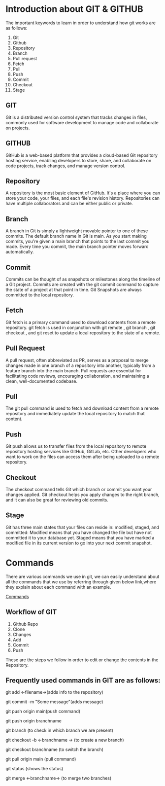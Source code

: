 # Introduction about GIT & GITHUB

The important keywords to learn in order to understand how git works are as follows:

1. Git
2. Github
3. Repository
4. Branch
5. Pull request
6. Fetch
7. Pull
8. Push
9. Commit
10. Checkout
11. Stage

## GIT

Git is a distributed version control system that tracks changes in files, commonly used for software development to manage code and collaborate on projects.

## GITHUB

GitHub is a web-based platform that provides a cloud-based Git repository hosting service, enabling developers to store, share, and collaborate on code projects, track changes, and manage version control.

## Repository

A repository is the most basic element of GitHub. It's a place where you can store your code, your files, and each file's revision history. Repositories can have multiple collaborators and can be either public or private.

## Branch

A branch in Git is simply a lightweight movable pointer to one of these commits. The default branch name in Git is main. As you start making commits, you're given a main branch that points to the last commit you made. Every time you commit, the main branch pointer moves forward automatically.

## Commit

Commits can be thought of as snapshots or milestones along the timeline of a Git project. Commits are created with the git commit command to capture the state of a project at that point in time. Git Snapshots are always committed to the local repository.

## Fetch

Git fetch is a primary command used to download contents from a remote repository. git fetch is used in conjunction with git remote , git branch , git checkout , and git reset to update a local repository to the state of a remote.

## Pull Request

A pull request, often abbreviated as PR, serves as a proposal to merge changes made in one branch of a repository into another, typically from a feature branch into the main branch. Pull requests are essential for facilitating code reviews, encouraging collaboration, and maintaining a clean, well-documented codebase.

## Pull

The git pull command is used to fetch and download content from a remote repository and immediately update the local repository to match that content.

## Push

Git push allows us to transfer files from the local repository to remote repository hosting services like GitHub, GitLab, etc. Other developers who want to work on the files can access them after being uploaded to a remote repository.

## Checkout

The checkout command tells Git which branch or commit you want your changes applied. Git checkout helps you apply changes to the right branch, and it can also be great for reviewing old commits.

## Stage

Git has three main states that your files can reside in: modified, staged, and committed: Modified means that you have changed the file but have not committed it to your database yet. Staged means that you have marked a modified file in its current version to go into your next commit snapshot.

# Commands

There are various commands we use in git, we can easily understand about all the commands that we use by referring through given below link,where they explain about each command with an example.

[Commands](https://www.youtube.com/watch?v=Ez8F0nW6S-w&t=3677s)

## Workflow of GIT

1. Github Repo
2. Clone
3. Changes
4. Add
5. Commit
6. Push
  
These are the steps we follow in order to edit or change the contents in the Repository.

## Frequently used commands in GIT are as follows:

git add <-filename->(adds info to the repository)

git commit -m "Some message"(adds message)

git push origin main(push command)

git push origin branchname

git branch (to check in which branch we are present)

git checkout -b <-branchname -> (to create a new branch)

git checkout branchname (to switch the branch)

git pull origin main (pull command)

git status (shows the status)

git merge <-branchname-> (to merge two branches)

